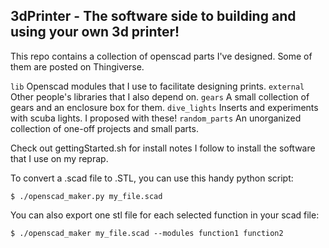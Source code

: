 3dPrinter - The software side to building and using your own 3d printer!
---

This repo contains a collection of openscad parts I've designed.  Some
of them are posted on Thingiverse.


`lib` Openscad modules that I use to facilitate designing prints.
`external` Other people's libraries that I also depend on.
`gears` A small collection of gears and an enclosure box for them.
`dive_lights` Inserts and experiments with scuba lights. I proposed with these!
`random_parts` An unorganized collection of one-off projects and small parts.


Check out gettingStarted.sh for install notes I follow to install the
software that I use on my reprap.


To convert a .scad file to .STL, you can use this handy python script:

```
$ ./openscad_maker.py my_file.scad
```

You can also export one stl file for each selected function in your scad file:

```
$ ./openscad_maker my_file.scad --modules function1 function2

```
